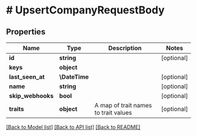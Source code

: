 # # UpsertCompanyRequestBody

## Properties

Name | Type | Description | Notes
------------ | ------------- | ------------- | -------------
**id** | **string** |  | [optional]
**keys** | **object** |  |
**last_seen_at** | **\DateTime** |  | [optional]
**name** | **string** |  | [optional]
**skip_webhooks** | **bool** |  | [optional]
**traits** | **object** | A map of trait names to trait values | [optional]

[[Back to Model list]](../../README.md#models) [[Back to API list]](../../README.md#endpoints) [[Back to README]](../../README.md)
